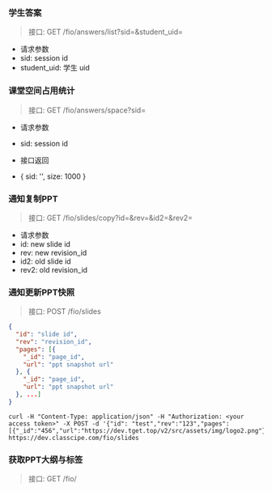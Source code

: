 ### 学生答案

> 接口: GET /fio/answers/list?sid=&student_uid=
- 请求参数
- sid: session id
- student_uid: 学生 uid

### 课堂空间占用统计

> 接口: GET /fio/answers/space?sid=
- 请求参数
- sid: session id

- 接口返回
- { sid: '', size: 1000 }


### 通知复制PPT

> 接口: GET /fio/slides/copy?id=&rev=&id2=&rev2=
- 请求参数
- id: new slide id
- rev: new revision_id
- id2: old slide id
- rev2: old revision_id


### 通知更新PPT快照

> 接口: POST /fio/slides

```json
{
  "id": "slide id",
  "rev": "revision_id",
  "pages": [{
    "_id": "page_id",
    "url": "ppt snapshot url"
  }, {
    "_id": "page_id",
    "url": "ppt snapshot url"
  }, ...]
}
```

```curl
curl -H "Content-Type: application/json" -H "Authorization: <your access token>" -X POST -d '{"id": "test","rev":"123","pages":[{"_id":"456","url":"https://dev.tget.top/v2/src/assets/img/logo2.png"}]}' https://dev.classcipe.com/fio/slides
```

### 获取PPT大纲与标签

> 接口: GET /fio/
